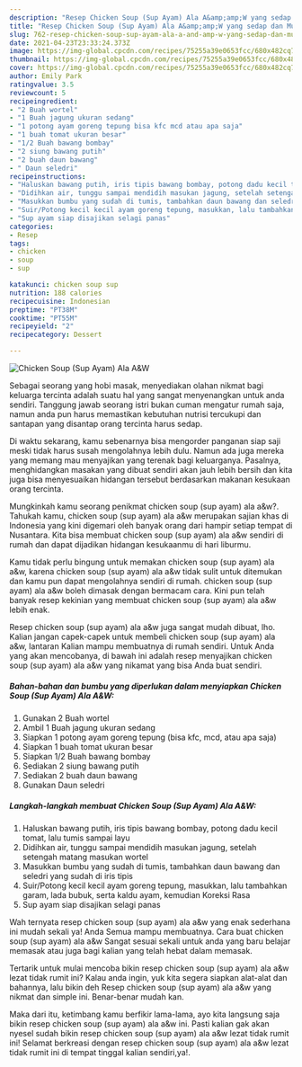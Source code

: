 ```yaml
---
description: "Resep Chicken Soup (Sup Ayam) Ala A&amp;amp;W yang sedap dan Mudah Dibuat"
title: "Resep Chicken Soup (Sup Ayam) Ala A&amp;amp;W yang sedap dan Mudah Dibuat"
slug: 762-resep-chicken-soup-sup-ayam-ala-a-and-amp-w-yang-sedap-dan-mudah-dibuat
date: 2021-04-23T23:33:24.373Z
image: https://img-global.cpcdn.com/recipes/75255a39e0653fcc/680x482cq70/chicken-soup-sup-ayam-ala-aw-foto-resep-utama.jpg
thumbnail: https://img-global.cpcdn.com/recipes/75255a39e0653fcc/680x482cq70/chicken-soup-sup-ayam-ala-aw-foto-resep-utama.jpg
cover: https://img-global.cpcdn.com/recipes/75255a39e0653fcc/680x482cq70/chicken-soup-sup-ayam-ala-aw-foto-resep-utama.jpg
author: Emily Park
ratingvalue: 3.5
reviewcount: 5
recipeingredient:
- "2 Buah wortel"
- "1 Buah jagung ukuran sedang"
- "1 potong ayam goreng tepung bisa kfc mcd atau apa saja"
- "1 buah tomat ukuran besar"
- "1/2 Buah bawang bombay"
- "2 siung bawang putih"
- "2 buah daun bawang"
- " Daun seledri"
recipeinstructions:
- "Haluskan bawang putih, iris tipis bawang bombay, potong dadu kecil tomat, lalu tumis sampai layu"
- "Didihkan air, tunggu sampai mendidih masukan jagung, setelah setengah matang masukan wortel"
- "Masukkan bumbu yang sudah di tumis, tambahkan daun bawang dan seledri yang sudah di iris tipis"
- "Suir/Potong kecil kecil ayam goreng tepung, masukkan, lalu tambahkan garam, lada bubuk, serta kaldu ayam, kemudian Koreksi Rasa"
- "Sup ayam siap disajikan selagi panas"
categories:
- Resep
tags:
- chicken
- soup
- sup

katakunci: chicken soup sup 
nutrition: 188 calories
recipecuisine: Indonesian
preptime: "PT38M"
cooktime: "PT55M"
recipeyield: "2"
recipecategory: Dessert

---
```



![Chicken Soup (Sup Ayam) Ala A&amp;W](https://img-global.cpcdn.com/recipes/75255a39e0653fcc/680x482cq70/chicken-soup-sup-ayam-ala-aw-foto-resep-utama.jpg)

Sebagai seorang yang hobi masak, menyediakan olahan nikmat bagi keluarga tercinta adalah suatu hal yang sangat menyenangkan untuk anda sendiri. Tanggung jawab seorang istri bukan cuman mengatur rumah saja, namun anda pun harus memastikan kebutuhan nutrisi tercukupi dan santapan yang disantap orang tercinta harus sedap.

Di waktu  sekarang, kamu sebenarnya bisa mengorder panganan siap saji meski tidak harus susah mengolahnya lebih dulu. Namun ada juga mereka yang memang mau menyajikan yang terenak bagi keluarganya. Pasalnya, menghidangkan masakan yang dibuat sendiri akan jauh lebih bersih dan kita juga bisa menyesuaikan hidangan tersebut berdasarkan makanan kesukaan orang tercinta. 



Mungkinkah kamu seorang penikmat chicken soup (sup ayam) ala a&amp;w?. Tahukah kamu, chicken soup (sup ayam) ala a&amp;w merupakan sajian khas di Indonesia yang kini digemari oleh banyak orang dari hampir setiap tempat di Nusantara. Kita bisa membuat chicken soup (sup ayam) ala a&amp;w sendiri di rumah dan dapat dijadikan hidangan kesukaanmu di hari liburmu.

Kamu tidak perlu bingung untuk memakan chicken soup (sup ayam) ala a&amp;w, karena chicken soup (sup ayam) ala a&amp;w tidak sulit untuk ditemukan dan kamu pun dapat mengolahnya sendiri di rumah. chicken soup (sup ayam) ala a&amp;w boleh dimasak dengan bermacam cara. Kini pun telah banyak resep kekinian yang membuat chicken soup (sup ayam) ala a&amp;w lebih enak.

Resep chicken soup (sup ayam) ala a&amp;w juga sangat mudah dibuat, lho. Kalian jangan capek-capek untuk membeli chicken soup (sup ayam) ala a&amp;w, lantaran Kalian mampu membuatnya di rumah sendiri. Untuk Anda yang akan mencobanya, di bawah ini adalah resep menyajikan chicken soup (sup ayam) ala a&amp;w yang nikamat yang bisa Anda buat sendiri.

<!--inarticleads1-->

##### Bahan-bahan dan bumbu yang diperlukan dalam menyiapkan Chicken Soup (Sup Ayam) Ala A&amp;W:

1. Gunakan 2 Buah wortel
1. Ambil 1 Buah jagung ukuran sedang
1. Siapkan 1 potong ayam goreng tepung (bisa kfc, mcd, atau apa saja)
1. Siapkan 1 buah tomat ukuran besar
1. Siapkan 1/2 Buah bawang bombay
1. Sediakan 2 siung bawang putih
1. Sediakan 2 buah daun bawang
1. Gunakan  Daun seledri




<!--inarticleads2-->

##### Langkah-langkah membuat Chicken Soup (Sup Ayam) Ala A&amp;W:

1. Haluskan bawang putih, iris tipis bawang bombay, potong dadu kecil tomat, lalu tumis sampai layu
1. Didihkan air, tunggu sampai mendidih masukan jagung, setelah setengah matang masukan wortel
1. Masukkan bumbu yang sudah di tumis, tambahkan daun bawang dan seledri yang sudah di iris tipis
1. Suir/Potong kecil kecil ayam goreng tepung, masukkan, lalu tambahkan garam, lada bubuk, serta kaldu ayam, kemudian Koreksi Rasa
1. Sup ayam siap disajikan selagi panas




Wah ternyata resep chicken soup (sup ayam) ala a&amp;w yang enak sederhana ini mudah sekali ya! Anda Semua mampu membuatnya. Cara buat chicken soup (sup ayam) ala a&amp;w Sangat sesuai sekali untuk anda yang baru belajar memasak atau juga bagi kalian yang telah hebat dalam memasak.

Tertarik untuk mulai mencoba bikin resep chicken soup (sup ayam) ala a&amp;w lezat tidak rumit ini? Kalau anda ingin, yuk kita segera siapkan alat-alat dan bahannya, lalu bikin deh Resep chicken soup (sup ayam) ala a&amp;w yang nikmat dan simple ini. Benar-benar mudah kan. 

Maka dari itu, ketimbang kamu berfikir lama-lama, ayo kita langsung saja bikin resep chicken soup (sup ayam) ala a&amp;w ini. Pasti kalian gak akan nyesel sudah bikin resep chicken soup (sup ayam) ala a&amp;w lezat tidak rumit ini! Selamat berkreasi dengan resep chicken soup (sup ayam) ala a&amp;w lezat tidak rumit ini di tempat tinggal kalian sendiri,ya!.

